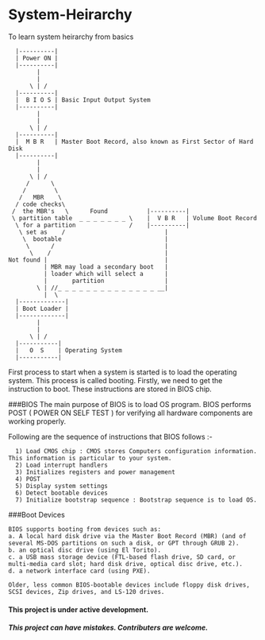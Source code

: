 # System-Heirarchy
To learn system heirarchy from basics

```
  |----------|
  | Power ON |
  |----------|
        |
        |
      \ | /
  |----------|
  |  B I O S | Basic Input Output System
  |----------|
        |
        |
      \ | /
  |----------|
  |  M B R   | Master Boot Record, also known as First Sector of Hard Disk
  |----------|
        |
        |  
      \ | /       
     /      \
    /        \     
   /   MBR    \
  / code checks\
 /  the MBR's   \      Found           |----------|
 \ partition table  _ _ _ _ _ _ _ \    |  V B R   | Volume Boot Record 
  \ for a partition               /    |----------| 
   \ set as    /                            |
    \  bootable                             |         
     \      /                               |   
      \    /                                |
Not found |                                 |
          | MBR may load a secondary boot   |
          | loader which will select a      |    
          |       partition                 |     
        \ | //_ _ _ _ _ _ _ _ _ _ _ _ _ _ __|
          |  \
  |-------------|
  | Boot Loader |
  |-------------|
        |
        |
      \ | /
  |-----------|
  |   O  S    | Operating System
  |-----------|
```

First process to start when a system is started is to load the operating system. This process is called booting. Firstly, we need to get the instruction to boot. These instructions are stored in BIOS chip.

###BIOS
The main purpose of BIOS is to load OS program. BIOS performs POST ( POWER ON SELF TEST ) for verifying all hardware components are working properly. 

  Following are the sequence of instructions that BIOS follows :-
```  
  1) Load CMOS chip : CMOS stores Computers configuration information. This information is particular to your system.
  2) Load interrupt handlers
  3) Initializes registers and power management
  4) POST
  5) Display system settings
  6) Detect bootable devices
  7) Initialize bootstrap sequence : Bootstrap sequence is to load OS.
```

###Boot Devices
```
BIOS supports booting from devices such as:
a. A local hard disk drive via the Master Boot Record (MBR) (and of several MS-DOS partitions on such a disk, or GPT through GRUB 2). 
b. an optical disc drive (using El Torito).
c. a USB mass storage device (FTL-based flash drive, SD card, or multi-media card slot; hard disk drive, optical disc drive, etc.). 
d. a network interface card (using PXE).

Older, less common BIOS-bootable devices include floppy disk drives, SCSI devices, Zip drives, and LS-120 drives.

```
#### This project is under active development.
##### This project can have mistakes. Contributers are welcome.
